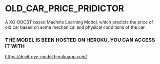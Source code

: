 # OLD_CAR_PRICE_PRIDICTOR
A XG-BOOST based Machine Learning Model, which predicts the price of old car based on some mechanical and physical conditions of the car.
### THE MODEL IS BEEN HOSTED ON HEROKU, YOU CAN ACCESS IT WITH 
<a href> https://devil-eye-model.herokuapp.com/ </a>
